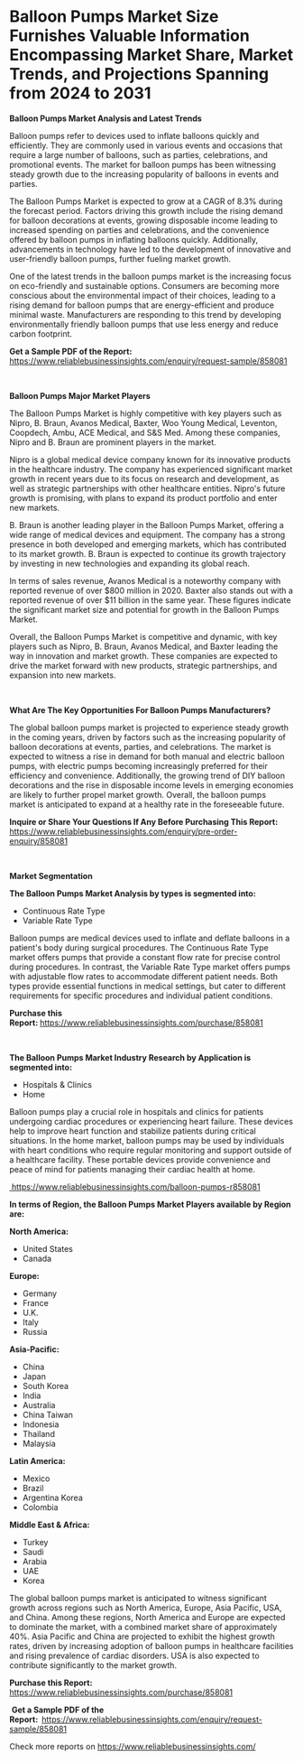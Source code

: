<p><h1>Balloon Pumps Market Size Furnishes Valuable Information Encompassing Market Share, Market Trends, and Projections Spanning from 2024 to 2031</h1></p><p><strong>Balloon Pumps Market Analysis and Latest Trends</strong></p>
<p><p>Balloon pumps refer to devices used to inflate balloons quickly and efficiently. They are commonly used in various events and occasions that require a large number of balloons, such as parties, celebrations, and promotional events. The market for balloon pumps has been witnessing steady growth due to the increasing popularity of balloons in events and parties.</p><p>The Balloon Pumps Market is expected to grow at a CAGR of 8.3% during the forecast period. Factors driving this growth include the rising demand for balloon decorations at events, growing disposable income leading to increased spending on parties and celebrations, and the convenience offered by balloon pumps in inflating balloons quickly. Additionally, advancements in technology have led to the development of innovative and user-friendly balloon pumps, further fueling market growth.</p><p>One of the latest trends in the balloon pumps market is the increasing focus on eco-friendly and sustainable options. Consumers are becoming more conscious about the environmental impact of their choices, leading to a rising demand for balloon pumps that are energy-efficient and produce minimal waste. Manufacturers are responding to this trend by developing environmentally friendly balloon pumps that use less energy and reduce carbon footprint.</p></p>
<p><strong>Get a Sample PDF of the Report:&nbsp;</strong> <a href="https://www.reliablebusinessinsights.com/enquiry/request-sample/858081">https://www.reliablebusinessinsights.com/enquiry/request-sample/858081</a></p>
<p>&nbsp;</p>
<p><strong>Balloon Pumps Major Market Players</strong></p>
<p><p>The Balloon Pumps Market is highly competitive with key players such as Nipro, B. Braun, Avanos Medical, Baxter, Woo Young Medical, Leventon, Coopdech, Ambu, ACE Medical, and S&S Med. Among these companies, Nipro and B. Braun are prominent players in the market.</p><p>Nipro is a global medical device company known for its innovative products in the healthcare industry. The company has experienced significant market growth in recent years due to its focus on research and development, as well as strategic partnerships with other healthcare entities. Nipro's future growth is promising, with plans to expand its product portfolio and enter new markets.</p><p>B. Braun is another leading player in the Balloon Pumps Market, offering a wide range of medical devices and equipment. The company has a strong presence in both developed and emerging markets, which has contributed to its market growth. B. Braun is expected to continue its growth trajectory by investing in new technologies and expanding its global reach.</p><p>In terms of sales revenue, Avanos Medical is a noteworthy company with reported revenue of over $800 million in 2020. Baxter also stands out with a reported revenue of over $11 billion in the same year. These figures indicate the significant market size and potential for growth in the Balloon Pumps Market.</p><p>Overall, the Balloon Pumps Market is competitive and dynamic, with key players such as Nipro, B. Braun, Avanos Medical, and Baxter leading the way in innovation and market growth. These companies are expected to drive the market forward with new products, strategic partnerships, and expansion into new markets.</p></p>
<p>&nbsp;</p>
<p><strong>What Are The Key Opportunities For Balloon Pumps Manufacturers?</strong></p>
<p><p>The global balloon pumps market is projected to experience steady growth in the coming years, driven by factors such as the increasing popularity of balloon decorations at events, parties, and celebrations. The market is expected to witness a rise in demand for both manual and electric balloon pumps, with electric pumps becoming increasingly preferred for their efficiency and convenience. Additionally, the growing trend of DIY balloon decorations and the rise in disposable income levels in emerging economies are likely to further propel market growth. Overall, the balloon pumps market is anticipated to expand at a healthy rate in the foreseeable future.</p></p>
<p><strong>Inquire or Share Your Questions If Any Before Purchasing This Report:</strong> <a href="https://www.reliablebusinessinsights.com/enquiry/pre-order-enquiry/858081">https://www.reliablebusinessinsights.com/enquiry/pre-order-enquiry/858081</a></p>
<p>&nbsp;</p>
<p><strong>Market Segmentation</strong></p>
<p><strong>The Balloon Pumps Market Analysis by types is segmented into:</strong></p>
<p><ul><li>Continuous Rate Type</li><li>Variable Rate Type</li></ul></p>
<p><p>Balloon pumps are medical devices used to inflate and deflate balloons in a patient's body during surgical procedures. The Continuous Rate Type market offers pumps that provide a constant flow rate for precise control during procedures. In contrast, the Variable Rate Type market offers pumps with adjustable flow rates to accommodate different patient needs. Both types provide essential functions in medical settings, but cater to different requirements for specific procedures and individual patient conditions.</p></p>
<p><strong>Purchase this Report:&nbsp;</strong><a href="https://www.reliablebusinessinsights.com/purchase/858081">https://www.reliablebusinessinsights.com/purchase/858081</a></p>
<p>&nbsp;</p>
<p><strong>The Balloon Pumps Market Industry Research by Application is segmented into:</strong></p>
<p><ul><li>Hospitals & Clinics</li><li>Home</li></ul></p>
<p><p>Balloon pumps play a crucial role in hospitals and clinics for patients undergoing cardiac procedures or experiencing heart failure. These devices help to improve heart function and stabilize patients during critical situations. In the home market, balloon pumps may be used by individuals with heart conditions who require regular monitoring and support outside of a healthcare facility. These portable devices provide convenience and peace of mind for patients managing their cardiac health at home.</p></p>
<p><a href="https://www.reliablebusinessinsights.com/balloon-pumps-r858081">&nbsp;https://www.reliablebusinessinsights.com/balloon-pumps-r858081</a></p>
<p><strong>In terms of Region, the Balloon Pumps Market Players available by Region are:</strong></p>
<p>
    <p> <strong> North America: </strong>
        <ul>
            <li>United States</li>
            <li>Canada</li>
        </ul>
        </p> 
    <p> <strong> Europe: </strong>
        <ul>
            <li>Germany</li>
            <li>France</li>
            <li>U.K.</li>
            <li>Italy</li>
            <li>Russia</li>
        </ul>
        </p> 
    <p> <strong> Asia-Pacific: </strong>
        <ul>
            <li>China</li>
            <li>Japan</li>
            <li>South Korea</li>
            <li>India</li>
            <li>Australia</li>
            <li>China Taiwan</li>
            <li>Indonesia</li>
            <li>Thailand</li>
            <li>Malaysia</li>
        </ul>
        </p> 
    <p> <strong> Latin America: </strong>
        <ul>
            <li>Mexico</li>
            <li>Brazil</li>
            <li>Argentina Korea</li>
            <li>Colombia</li>
        </ul>
        </p> 
    <p> <strong> Middle East & Africa: </strong>
        <ul>
            <li>Turkey</li>
            <li>Saudi</li>
            <li>Arabia</li>
            <li>UAE</li>
            <li>Korea</li>
        </ul>
    </p>
    </p>
<p><p>The global balloon pumps market is anticipated to witness significant growth across regions such as North America, Europe, Asia Pacific, USA, and China. Among these regions, North America and Europe are expected to dominate the market, with a combined market share of approximately 40%. Asia Pacific and China are projected to exhibit the highest growth rates, driven by increasing adoption of balloon pumps in healthcare facilities and rising prevalence of cardiac disorders. USA is also expected to contribute significantly to the market growth.</p></p>
<p><strong>Purchase this Report: </strong><a href="https://www.reliablebusinessinsights.com/purchase/858081">https://www.reliablebusinessinsights.com/purchase/858081</a></p>
<p>&nbsp;<strong>Get a Sample PDF of the Report:&nbsp;&nbsp;</strong><a href="https://www.reliablebusinessinsights.com/enquiry/request-sample/858081">https://www.reliablebusinessinsights.com/enquiry/request-sample/858081</a></p>
<p><strong></strong></p>
<p>Check more reports on <a href="https://www.reliablebusinessinsights.com/">https://www.reliablebusinessinsights.com/</a></p>